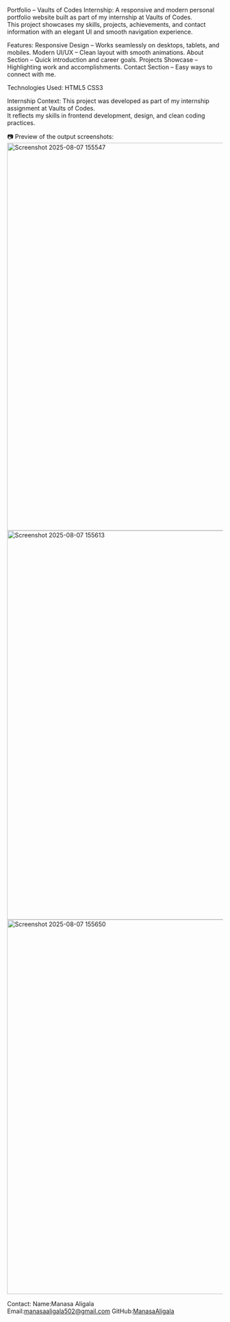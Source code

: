 Portfolio – Vaults of Codes Internship:
A responsive and modern personal portfolio website built as part of my internship at Vaults of Codes.  
This project showcases my skills, projects, achievements, and contact information with an elegant UI and smooth navigation experience.

Features:
Responsive Design – Works seamlessly on desktops, tablets, and mobiles.
Modern UI/UX – Clean layout with smooth animations.
About Section – Quick introduction and career goals.
Projects Showcase – Highlighting work and accomplishments.
Contact Section – Easy ways to connect with me.

Technologies Used:
HTML5
CSS3

Internship Context:
This project was developed as part of my internship assignment at Vaults of Codes.  
It reflects my skills in frontend development, design, and clean coding practices.

📷 Preview of the output screenshots:
<img width="1894" height="903" alt="Screenshot 2025-08-07 155547" src="https://github.com/user-attachments/assets/8940f8e4-baa8-46f0-84ed-12c733adfb64" />
<img width="1845" height="906" alt="Screenshot 2025-08-07 155613" src="https://github.com/user-attachments/assets/198c198d-b40d-4f81-afdb-4712f4d9d177" />
<img width="1854" height="872" alt="Screenshot 2025-08-07 155650" src="https://github.com/user-attachments/assets/dd77fb44-894e-4e3d-a40e-b150bf997b25" />

Contact:
Name:Manasa Aligala  
Email:manasaaligala502@gmail.com 
GitHub:[ManasaAligala](https://github.com/ManasaAligala)





